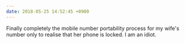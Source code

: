 ```yaml
---
date: 2018-05-25 14:52:45 +0900
---
```

Finally completely the mobile number portability process for my wife's number only to realise that her phone is locked. I am an idiot.
